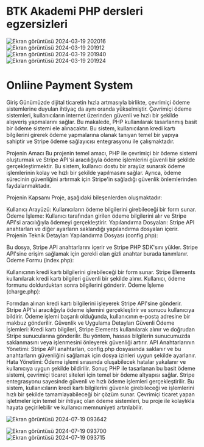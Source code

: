 <h1>BTK Akademi PHP dersleri egzersizleri</h1>

![Ekran görüntüsü 2024-03-19 202016](https://github.com/arazumut/PHPdersleri/assets/150933483/4cdb59f3-7286-48a6-b075-0b0b2ce21330)
![Ekran görüntüsü 2024-03-19 201912](https://github.com/arazumut/PHPdersleri/assets/150933483/7a57bc66-e15b-4576-aca8-b9317dcb3d11)
![Ekran görüntüsü 2024-03-19 201940](https://github.com/arazumut/PHPdersleri/assets/150933483/fbdc2bdf-60c8-4f81-a191-c81dda99e398)
![Ekran görüntüsü 2024-03-19 201924](https://github.com/arazumut/PHPdersleri/assets/150933483/df1b0d3d-808b-4c7d-9b43-b3ea0d6def73)

<h1>Onliine Payment System</h1>

Giriş
Günümüzde dijital ticaretin hızla artmasıyla birlikte, çevrimiçi ödeme sistemlerine duyulan ihtiyaç da aynı oranda yükselmiştir. Çevrimiçi ödeme sistemleri, kullanıcıların internet üzerinden güvenli ve hızlı bir şekilde alışveriş yapmalarını sağlar. Bu makalede, PHP kullanılarak tasarlanmış basit bir ödeme sistemi ele alınacaktır. Bu sistem, kullanıcıların kredi kartı bilgilerini girerek ödeme yapmalarına olanak tanıyan temel bir yapıya sahiptir ve Stripe ödeme sağlayıcısı entegrasyonu ile çalışmaktadır.

Projenin Amacı
Bu projenin temel amacı, PHP ile çevrimiçi bir ödeme sistemi oluşturmak ve Stripe API'si aracılığıyla ödeme işlemlerini güvenli bir şekilde gerçekleştirmektir. Bu sistem, kullanıcı dostu bir arayüz sunarak ödeme işlemlerinin kolay ve hızlı bir şekilde yapılmasını sağlar. Ayrıca, ödeme sürecinin güvenliğini artırmak için Stripe'in sağladığı güvenlik önlemlerinden faydalanmaktadır.

Projenin Kapsamı
Proje, aşağıdaki bileşenlerden oluşmaktadır:

Kullanıcı Arayüzü: Kullanıcıların ödeme bilgilerini girebileceği bir form sunar.
Ödeme İşleme: Kullanıcı tarafından girilen ödeme bilgilerini alır ve Stripe API'si aracılığıyla ödemeyi gerçekleştirir.
Yapılandırma Dosyaları: Stripe API anahtarları ve diğer ayarların saklandığı yapılandırma dosyaları içerir.
Projenin Teknik Detayları
Yapılandırma Dosyası (config.php):

Bu dosya, Stripe API anahtarlarını içerir ve Stripe PHP SDK'sını yükler.
Stripe API'sine erişim sağlamak için gerekli olan gizli anahtar burada tanımlanır.
Ödeme Formu (index.php):

Kullanıcının kredi kartı bilgilerini girebileceği bir form sunar.
Stripe Elements kullanılarak kredi kartı bilgileri güvenli bir şekilde alınır.
Kullanıcı, ödeme formunu doldurduktan sonra bilgilerini gönderir.
Ödeme İşleme (charge.php):

Formdan alınan kredi kartı bilgilerini işleyerek Stripe API'sine gönderir.
Stripe API'si aracılığıyla ödeme işlemini gerçekleştirir ve sonucu kullanıcıya bildirir.
Ödeme işlemi başarılı olduğunda, kullanıcının e-posta adresine bir makbuz gönderilir.
Güvenlik ve Uygulama Detayları
Güvenli Ödeme İşlemleri: Kredi kartı bilgileri, Stripe Elements kullanılarak alınır ve doğrudan Stripe sunucularına gönderilir. Bu yöntem, hassas bilgilerin sunucumuzda saklanmasını veya işlenmesini önleyerek güvenliği artırır.
API Anahtarlarının Yönetimi: Stripe API anahtarları, config.php dosyasında saklanır ve bu anahtarların güvenliğini sağlamak için dosya izinleri uygun şekilde ayarlanır.
Hata Yönetimi: Ödeme işlemi sırasında oluşabilecek hatalar yakalanır ve kullanıcıya uygun şekilde bildirilir.
Sonuç
PHP ile tasarlanan bu basit ödeme sistemi, çevrimiçi ticaret siteleri için temel bir ödeme altyapısı sağlar. Stripe entegrasyonu sayesinde güvenli ve hızlı ödeme işlemleri gerçekleştirilir. Bu sistem, kullanıcıların kredi kartı bilgilerini güvenle girebileceği ve işlemlerini hızlı bir şekilde tamamlayabileceği bir çözüm sunar. Çevrimiçi ticaret yapan işletmeler için temel bir ihtiyaç olan ödeme sistemleri, bu proje ile kolaylıkla hayata geçirilebilir ve kullanıcı memnuniyeti artırılabilir.

![Ekran görüntüsü 2024-07-19 093642](https://github.com/user-attachments/assets/6c00dd78-1d5a-499b-9abd-8c9eb29c13f3)

![Ekran görüntüsü 2024-07-19 093700](https://github.com/user-attachments/assets/21f3841b-8f52-45e3-913c-1caa16f6e362)
![Ekran görüntüsü 2024-07-19 093715](https://github.com/user-attachments/assets/7e007f04-f9f1-4827-a237-bbeb7f2685ab)
